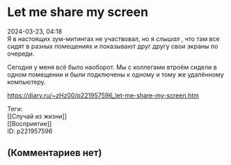 Let me share my screen
======================

  
2024-03-23, 04:18  
 Я в настоящих зум-митингах не участвовал, но я  *слышал*  , что там все сидят в разных помещениях и показывают друг другу свои экраны по очереди.   
   
 Сегодня у меня всё было наоборот. Мы с коллегами втроём сидели в одном помещении и были подключены к одному и тому же удалённому компьютеру.   
  
<https://diary.ru/~zHz00/p221957596_let-me-share-my-screen.htm>  
  
Теги:  
[[Случай из жизни]]  
[[Восприятие]]  
ID: p221957596  


(Комментариев нет)
------------------